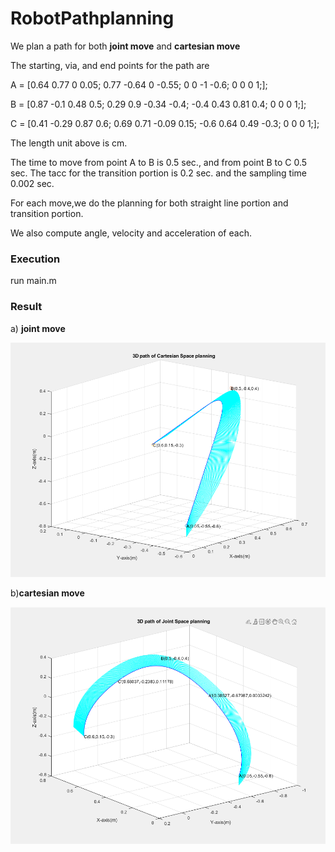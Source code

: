 # RobotPathplanning

We plan a path for both **joint move** and  **cartesian move**

The starting, via, and end points for the path are

A = [0.64  0.77   0   0.05;
        0.77  -0.64   0   -0.55;
          0      0      -1   -0.6;
          0      0     0    1;];

B = [0.87  -0.1   0.48   0.5;
        0.29  0.9   -0.34   -0.4;
       -0.4  0.43   0.81   0.4;
         0     0          0    1;];

C = [0.41 -0.29   0.87  0.6;
        0.69  0.71   -0.09  0.15;
       -0.6  0.64   0.49  -0.3;
         0     0           0    1;];

The length unit above is cm.

The time to move from point A to B is 0.5 sec., and from point B to C 0.5 sec. The tacc for the transition portion is 0.2 sec. and the sampling time 0.002 sec.

For each move,we do the planning for both  straight line portion and  transition portion.

We also compute angle, velocity and acceleration of each.

### Execution

run main.m

### Result

a) **joint move**

![3DPathofJointSpacePlanning.png](https://github.com/randy2332/RobotPathplanning/blob/main/Pic/3DPathofJCartesianSpacePlanning.png)

b)**cartesian move**

![3DPathofJCartesianSpacePlanning.png](https://github.com/randy2332/RobotPathplanning/blob/main/Pic/3DPathofJointSpacePlanning.png)
